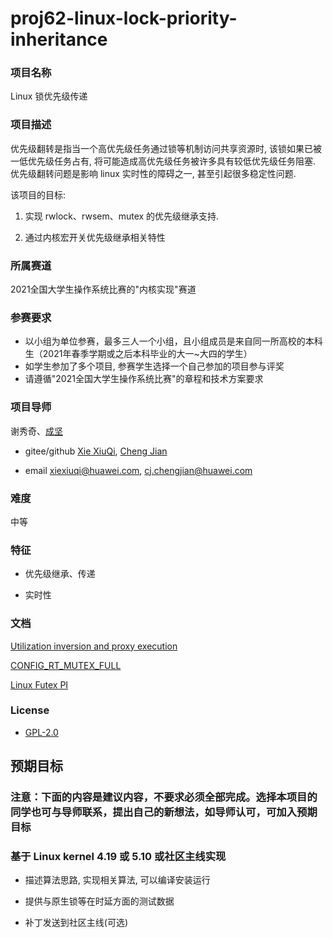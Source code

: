 # proj62-linux-lock-priority-inheritance

### 项目名称

Linux 锁优先级传递

### 项目描述

优先级翻转是指当一个高优先级任务通过锁等机制访问共享资源时, 该锁如果已被一低优先级任务占有, 将可能造成高优先级任务被许多具有较低优先级任务阻塞.
优先级翻转问题是影响 linux 实时性的障碍之一, 甚至引起很多稳定性问题.


该项目的目标:

1.	实现 rwlock、rwsem、mutex 的优先级继承支持.

2.	通过内核宏开关优先级继承相关特性


### 所属赛道

2021全国大学生操作系统比赛的"内核实现"赛道




### 参赛要求

- 以小组为单位参赛，最多三人一个小组，且小组成员是来自同一所高校的本科生（2021年春季学期或之后本科毕业的大一~大四的学生）
- 如学生参加了多个项目, 参赛学生选择一个自己参加的项目参与评奖
- 请遵循"2021全国大学生操作系统比赛"的章程和技术方案要求



### 项目导师

谢秀奇、[成坚](https://kernel.blog.csdn.net)

* gitee/github [Xie XiuQi](https://gitee.com/xiexiuqi), [Cheng Jian](https://github.com/gatieme)

* email xiexiuqi@huawei.com, cj.chengjian@huawei.com


### 难度


中等



### 特征


*	优先级继承、传递

*	实时性

### 文档

[Utilization inversion and proxy execution](https://lwn.net/Articles/820575)

[CONFIG_RT_MUTEX_FULL](https://rt.wiki.kernel.org/index.php/Main_Page)

[Linux Futex PI](https://www.kernel.org/doc/Documentation/pi-futex.txt)


### License

* [GPL-2.0](https://opensource.org/licenses/GPL-2.0)



## 预期目标

### 注意：下面的内容是建议内容，不要求必须全部完成。选择本项目的同学也可与导师联系，提出自己的新想法，如导师认可，可加入预期目标

### 基于 Linux kernel 4.19 或 5.10 或社区主线实现

* 描述算法思路, 实现相关算法, 可以编译安装运行

* 提供与原生锁等在时延方面的测试数据

* 补丁发送到社区主线(可选)
